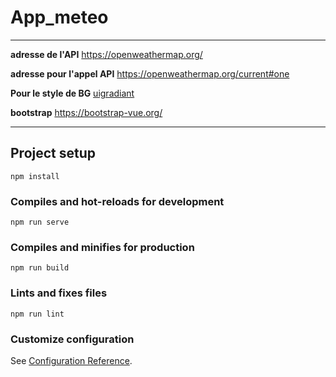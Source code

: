 # App_meteo
---

 **adresse de l'API**
https://openweathermap.org/

 **adresse pour l'appel API**
https://openweathermap.org/current#one

**Pour le style de BG** 
[uigradiant](https://uigradients.com/#Reef)

**bootstrap**
https://bootstrap-vue.org/

---
## Project setup
```
npm install
```

### Compiles and hot-reloads for development
```
npm run serve
```

### Compiles and minifies for production
```
npm run build
```

### Lints and fixes files
```
npm run lint
```

### Customize configuration
See [Configuration Reference](https://cli.vuejs.org/config/).
